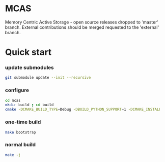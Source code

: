 # MCAS
Memory Centric Active Storage - open source releases dropped to 'master' branch.  External contributions should be merged requested to the 'external' branch.

# Quick start

### update submodules
```bash
git submodule update --init --recursive
```

### configure
```bash
cd mcas
mkdir build ; cd build
cmake -DCMAKE_BUILD_TYPE=Debug -DBUILD_PYTHON_SUPPORT=1 -DCMAKE_INSTALL_PREFIX:PATH=`pwd`/dist ..
```

### one-time build
```bash
make bootstrap
```

### normal build
```bash
make -j
```



